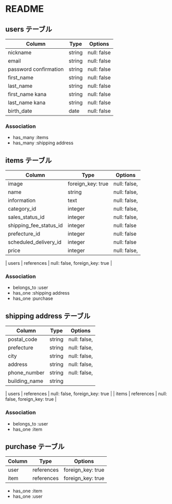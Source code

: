 # README 
  
## users テーブル 

| Column   | Type               | Options     | 
| -------- | ------             | ----------- | 
| nickname             | string | null: false | 
| email                | string | null: false | 
| password confirmation| string | null: false | 
| first_name           | string | null: false |            
| last_name            | string | null: false |             
| first_name kana      | string | null: false | 
| last_name kana       | string | null: false | 
| birth_date           |  date  | null: false |            

### Association 

- has_many :items 
- has_many :shipping address

  
## items テーブル  

| Column     | Type                    | Options           | 
| ------     | ----------              | ------------      | 
| image      | foreign_key: true       | null: false,      | 
| name                     | string    | null: false,      | 
| information              | text      | null: false,      | 
| category_id              | integer   | null: false,      |      
| sales_status_id          | integer   | null: false,      | 
| shipping_fee_status_id   | integer   | null: false       | 
| prefecture_id            | integer   | null: false       | 
| scheduled_delivery_id    | integer   | null: false       | 
| price                    | integer   | null: false,      | 

| users  | references | null: false, foreign_key: true | 


### Association 

- belongs_to :user 
- has_one    :shipping address 
- has_one    :purchase 

  
##  shipping address テーブル 
| Column         | Type       | Options             | 
| ------         | ---------- | ------------        | 
| postal_code    | string     | null: false,        | 
| prefecture     | string     | null: false,        | 
| city           | string     | null: false,        | 
| address        | string     | null: false,        | 
| phone_number   | string     | null: false,        | 
| building_name  | string     |                     |
 
| users  | references | null: false, foreign_key: true | 
| items  | references | null: false, foreign_key: true | 


### Association 

- belongs_to :user 
- has_one    :item


##  purchase テーブル
| Column         | Type       | Options             | 
| ------         | ---------- | ------------        | 
|  user          | references | foreign_key: true   | 
|  item          | references | foreign_key: true   | 

- has_one    :item
- has_one    :user